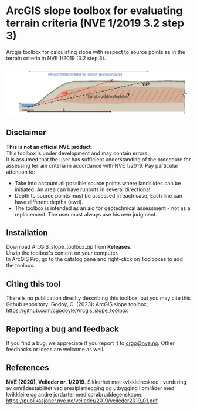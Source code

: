 # ArcGIS slope toolbox for evaluating terrain criteria (NVE 1/2019 3.2 step 3)
Arcgis toolbox for calculating slope with respect to source points as in the terrain criteria in NVE 1/2019 (3.2 step 3).

![terrengkriterier](terrengkriterier.png)

## Disclaimer

**This is not an official NVE product**.<br />
This toolbox is under development and may contain errors. <br />
It is assumed that the user has sufficient understanding of the procedure for assessing terrain criteria in accordance with NVE 1/2019. 
Pay particular attention to:

- Take into account all possible source points where landslides can be initiated. An area can have runouts in several directions!
- Depth to source points must be assessed in each case. Each line can have different depths (ewd).
- The toolbox is intended as an aid for geotechnical assessment - not as a replacement. The user must always use his own judgment.

## Installation
Download ArcGIS_slope_toolbox.zip from **Releases**. <br />
Unzip the toolbox's content on your computer. <br />In ArcGIS Pro, go to the catalog pane and right-click on Toolboxes to add the toolbox.

## Citing this tool
There is no publication direclty describing this toolbox, but you may cite this Github repository: 
Godoy, C. (2023): ArcGIS slope toolbox, https://github.com/cgodoyle/Arcgis_slope_toolbox

## Reporting a bug and feedback
If you find a bug, we appreciate if you report it to crgo@nve.no. Other feedbacks or ideas are welcome as well.

## References
**NVE (2020), Veileder nr. 1/2019**. Sikkerhet mot kvikkleireskred : vurdering av områdestabilitet ved
arealplanlegging og utbygging i områder med kvikkleire og andre jordarter med sprøbruddegenskaper.
https://publikasjoner.nve.no/veileder/2019/veileder2019_01.pdf

